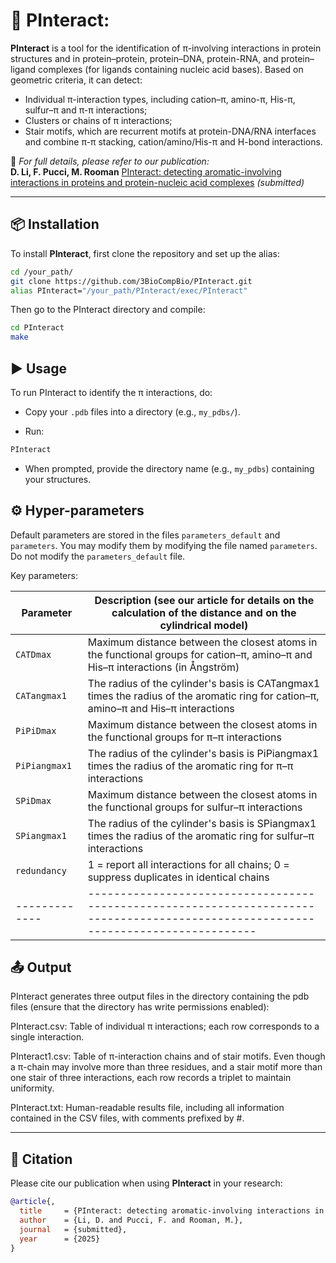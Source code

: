 
# 🧬 PInteract: 

**PInteract** is a tool for the identification of π-involving interactions in protein structures and in protein–protein, protein–DNA, protein-RNA, and protein–ligand complexes (for ligands containing nucleic acid bases). Based on geometric criteria, it can detect:
- Individual π-interaction types, including cation–π, amino-π, His-π, sulfur–π and π-π interactions;
- Clusters or chains of π interactions;
- Stair motifs, which are recurrent motifs at protein-DNA/RNA interfaces and combine π-π stacking, cation/amino/His-π and H-bond interactions.


📄 _For full details, please refer to our publication:_  
**D. Li, F. Pucci, M. Rooman** [PInteract: detecting aromatic-involving interactions in proteins and protein-nucleic acid complexes](https://www.google.com/) _(submitted)_

---

## 📦 Installation

To install **PInteract**, first clone the repository and set up the alias:

```bash
cd /your_path/
git clone https://github.com/3BioCompBio/PInteract.git 
alias PInteract="/your_path/PInteract/exec/PInteract"
```

Then go to the PInteract directory and compile:

```bash
cd PInteract
make
```

## ▶️ Usage

To run PInteract to identify the π interactions, do:

* Copy your `.pdb` files into a directory (e.g., `my_pdbs/`).

* Run:
```bash
PInteract
```

* When prompted, provide the directory name (e.g., `my_pdbs`) containing your structures.

## ⚙️ Hyper-parameters
Default parameters are stored in the files `parameters_default` and `parameters`. You may modify them by modifying the file named `parameters`. Do not modify the `parameters_default` file.

Key parameters:

| Parameter     | Description (see our article for details on the calculation of the distance and on the cylindrical model)                           |
| ------------- | ----------------------------------------------------------------------------------------------------------------------------------- |
| `CATDmax`     | Maximum distance between the closest atoms in the functional groups for cation–π, amino–π and His–π interactions (in Ångström)      |
| `CATangmax1`  | The radius of the cylinder's basis is CATangmax1 times the radius of the aromatic ring for cation–π, amino–π and His–π interactions |
| `PiPiDmax`    | Maximum distance between the closest atoms in the functional groups for π–π interactions                                                    |
| `PiPiangmax1` | The radius of the cylinder's basis is PiPiangmax1 times the radius of the aromatic ring for π–π interactions                        |
| `SPiDmax`     | Maximum distance between the closest atoms in the functional groups for sulfur–π interactions                                               |
| `SPiangmax1`  | The radius of the cylinder's basis is SPiangmax1 times the radius of the aromatic ring for sulfur–π interactions                    |
| `redundancy`  | 1 = report all interactions for all chains; 0 = suppress duplicates in identical chains                                             |
| ------------- | ----------------------------------------------------------------------------------------------------------------------------------- |

## 📤 Output
PInteract generates three output files in the directory containing the pdb files (ensure that the directory has write permissions enabled):

PInteract.csv: Table of individual π interactions; each row corresponds to a single interaction.

PInteract1.csv: Table of π-interaction chains and of stair motifs. Even though a π-chain may involve more than three residues, and a stair motif more than one stair of three interactions, each row records a triplet to maintain uniformity.

PInteract.txt: Human-readable results file, including all information contained in the CSV files, with comments prefixed by #.


---

## 🔗 Citation

Please cite our publication when using **PInteract** in your research:

```bibtex
@article{,
  title     = {PInteract: detecting aromatic-involving interactions in proteins and protein-nucleic acid complexes},
  author    = {Li, D. and Pucci, F. and Rooman, M.},
  journal   = {submitted},
  year      = {2025}
}
